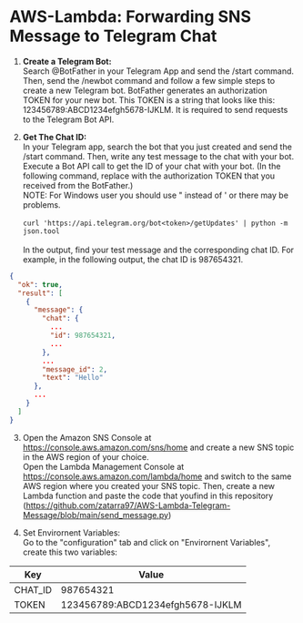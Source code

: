 # AWS-Lambda: Forwarding SNS Message to Telegram Chat

1.  **Create a Telegram Bot:**<br/> 
Search @BotFather in your Telegram App and send the /start command. Then, send the /newbot command and follow a few simple steps to create a new Telegram bot.
BotFather generates an authorization TOKEN for your new bot. This TOKEN is a string that looks like this: 123456789:ABCD1234efgh5678-IJKLM. It is required to send requests to the Telegram Bot API.

2. **Get The Chat ID:**<br/>
In your Telegram app, search the bot that you just created and send the /start command. Then, write any test message to the chat with your bot.
Execute a Bot API call to get the ID of your chat with your bot. (In the following command, replace <token> with the authorization TOKEN that you received from the BotFather.)<br/>NOTE: For Windows user you should use " instead of ' or there may be problems.<br/><br/>
`curl 'https://api.telegram.org/bot<token>/getUpdates' | python -m json.tool`<br/><br/>
In the output, find your test message and the corresponding chat ID. For example, in the following output, the chat ID is 987654321.<br/>
```json
{
  "ok": true,
  "result": [
    {
      "message": {
        "chat": {
          ...
          "id": 987654321,
          ...
        },
        ...
        "message_id": 2,
        "text": "Hello"
      },
      ...
    }
  ]
}
```
3. Open the Amazon SNS Console at https://console.aws.amazon.com/sns/home and create a new SNS topic in the AWS region of your choice.<br/>
  Open the Lambda Management Console at https://console.aws.amazon.com/lambda/home and switch to the same AWS region where you created your SNS topic. Then, create a new Lambda function and paste the code that youfind in this repository (https://github.com/zatarra97/AWS-Lambda-Telegram-Message/blob/main/send_message.py)<br/>
  
4. Set Envirornent Variables: <br/>
  Go to the "configuration" tab and click on "Envirornent Variables", create this two variables:<br/>
  
| Key | Value |
| --- | --- |
| CHAT_ID | 987654321 |
| TOKEN | 123456789:ABCD1234efgh5678-IJKLM |
  
